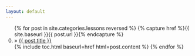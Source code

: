 ```yaml
---
layout: default
---
```


<ol class="posts" start="0">
  {% for post in site.categories.lessons reversed %}
    {% capture href %}{{ site.baseurl }}{{ post.url }}{% endcapture %}
    <li class="lessons_list"> » <a href="{{ href }}">{{ post.title }}</a></li>
    {% include toc.html baseurl=href html=post.content %}
  {% endfor %}
</ol>
